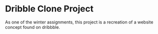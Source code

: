 # Dribble Clone Project

As one of the winter assignments, this project is a recreation of a website 
concept found on dribbble. 